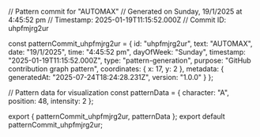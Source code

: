 // Pattern commit for "AUTOMAX"
// Generated on Sunday, 19/1/2025 at 4:45:52 pm
// Timestamp: 2025-01-19T11:15:52.000Z
// Commit ID: uhpfmjrg2ur

const patternCommit_uhpfmjrg2ur = {
  id: "uhpfmjrg2ur",
  text: "AUTOMAX",
  date: "19/1/2025",
  time: "4:45:52 pm",
  dayOfWeek: "Sunday",
  timestamp: "2025-01-19T11:15:52.000Z",
  type: "pattern-generation",
  purpose: "GitHub contribution graph pattern",
  coordinates: {
    x: 17,
    y: 2
  },
  metadata: {
    generatedAt: "2025-07-24T18:24:28.231Z",
    version: "1.0.0"
  }
};

// Pattern data for visualization
const patternData = {
  character: "A",
  position: 48,
  intensity: 2
};

export { patternCommit_uhpfmjrg2ur, patternData };
export default patternCommit_uhpfmjrg2ur;
